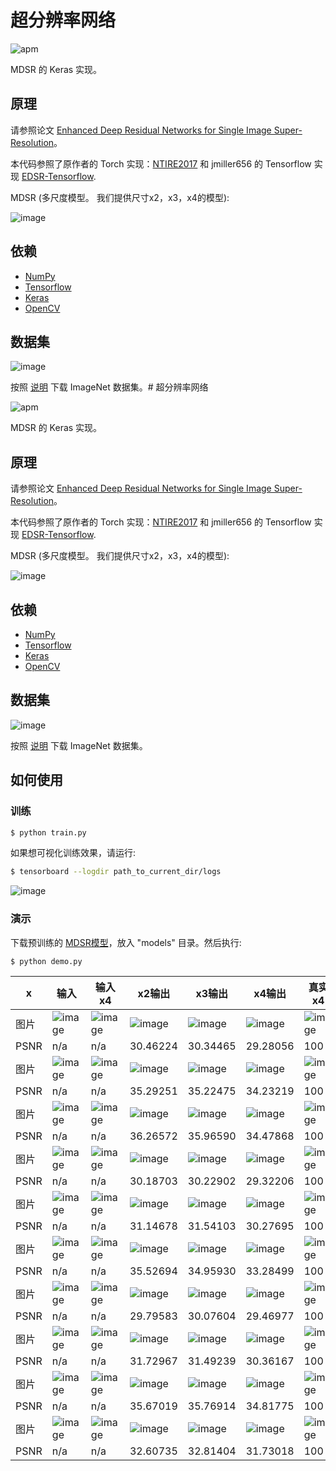 # 超分辨率网络

![apm](https://img.shields.io/apm/l/vim-mode.svg)

MDSR 的 Keras 实现。

## 原理

请参照论文 [Enhanced Deep Residual Networks for Single Image Super-Resolution](https://arxiv.org/pdf/1707.02921.pdf)。

本代码参照了原作者的 Torch 实现：[NTIRE2017](https://github.com/LimBee/NTIRE2017) 和 jmiller656 的 Tensorflow 实现 [EDSR-Tensorflow](https://github.com/jmiller656/EDSR-Tensorflow).

MDSR (多尺度模型。 我们提供尺寸x2，x3，x4的模型):

![image](https://github.com/foamliu/MDSR/raw/master/images/MDSR.png)

## 依赖
- [NumPy](http://docs.scipy.org/doc/numpy-1.10.1/user/install.html)
- [Tensorflow](https://www.tensorflow.org/versions/r0.8/get_started/os_setup.html)
- [Keras](https://keras.io/#installation)
- [OpenCV](https://opencv-python-tutroals.readthedocs.io/en/latest/)

## 数据集

![image](https://github.com/foamliu/MDSR/raw/master/images/imagenet.png)

按照 [说明](https://github.com/foamliu/ImageNet-Downloader) 下载 ImageNet 数据集。# 超分辨率网络

![apm](https://img.shields.io/apm/l/vim-mode.svg)

MDSR 的 Keras 实现。

## 原理

请参照论文 [Enhanced Deep Residual Networks for Single Image Super-Resolution](https://arxiv.org/pdf/1707.02921.pdf)。

本代码参照了原作者的 Torch 实现：[NTIRE2017](https://github.com/LimBee/NTIRE2017) 和 jmiller656 的 Tensorflow 实现 [EDSR-Tensorflow](https://github.com/jmiller656/EDSR-Tensorflow).

MDSR (多尺度模型。 我们提供尺寸x2，x3，x4的模型):

![image](https://github.com/foamliu/MDSR/raw/master/images/MDSR.png)

## 依赖
- [NumPy](http://docs.scipy.org/doc/numpy-1.10.1/user/install.html)
- [Tensorflow](https://www.tensorflow.org/versions/r0.8/get_started/os_setup.html)
- [Keras](https://keras.io/#installation)
- [OpenCV](https://opencv-python-tutroals.readthedocs.io/en/latest/)

## 数据集

![image](https://github.com/foamliu/MDSR/raw/master/images/imagenet.png)

按照 [说明](https://github.com/foamliu/ImageNet-Downloader) 下载 ImageNet 数据集。


## 如何使用


### 训练
```bash
$ python train.py
```

如果想可视化训练效果，请运行:
```bash
$ tensorboard --logdir path_to_current_dir/logs
```

![image](https://github.com/foamliu/MDSR/raw/master/images/learning_curve.png)

### 演示

下载预训练的 [MDSR模型](https://github.com/foamliu/MDSR/releases/download/v1.0/model.16-21.4264.hdf5)，放入 "models" 目录。然后执行:


```bash
$ python demo.py
```

|x|输入|输入x4|x2输出|x3输出|x4输出|真实x4|
|---|---|---|---|---|---|---|
|图片|![image](https://github.com/foamliu/MDSR/raw/master/images/0_input.png)|![image](https://github.com/foamliu/MDSR/raw/master/images/0_input_x4.png)|![image](https://github.com/foamliu/MDSR/raw/master/images/0_out_x2.png)|![image](https://github.com/foamliu/MDSR/raw/master/images/0_out_x3.png)|![image](https://github.com/foamliu/MDSR/raw/master/images/0_out_x4.png)|![image](https://github.com/foamliu/MDSR/raw/master/images/0_gt.png)|
|PSNR|n/a|n/a|30.46224|30.34465|29.28056|100|
|图片|![image](https://github.com/foamliu/MDSR/raw/master/images/1_input.png)|![image](https://github.com/foamliu/MDSR/raw/master/images/1_input_x4.png)|![image](https://github.com/foamliu/MDSR/raw/master/images/1_out_x2.png)|![image](https://github.com/foamliu/MDSR/raw/master/images/1_out_x3.png)|![image](https://github.com/foamliu/MDSR/raw/master/images/1_out_x4.png)|![image](https://github.com/foamliu/MDSR/raw/master/images/1_gt.png)|
|PSNR|n/a|n/a|35.29251|35.22475|34.23219|100|
|图片|![image](https://github.com/foamliu/MDSR/raw/master/images/2_input.png)|![image](https://github.com/foamliu/MDSR/raw/master/images/2_input_x4.png)|![image](https://github.com/foamliu/MDSR/raw/master/images/2_out_x2.png)|![image](https://github.com/foamliu/MDSR/raw/master/images/2_out_x3.png)|![image](https://github.com/foamliu/MDSR/raw/master/images/2_out_x4.png)|![image](https://github.com/foamliu/MDSR/raw/master/images/2_gt.png)|
|PSNR|n/a|n/a|36.26572|35.96590|34.47868|100|
|图片|![image](https://github.com/foamliu/MDSR/raw/master/images/3_input.png)|![image](https://github.com/foamliu/MDSR/raw/master/images/3_input_x4.png)|![image](https://github.com/foamliu/MDSR/raw/master/images/3_out_x2.png)|![image](https://github.com/foamliu/MDSR/raw/master/images/3_out_x3.png)|![image](https://github.com/foamliu/MDSR/raw/master/images/3_out_x4.png)|![image](https://github.com/foamliu/MDSR/raw/master/images/3_gt.png)|
|PSNR|n/a|n/a|30.18703|30.22902|29.32206|100|
|图片|![image](https://github.com/foamliu/MDSR/raw/master/images/4_input.png)|![image](https://github.com/foamliu/MDSR/raw/master/images/4_input_x4.png)|![image](https://github.com/foamliu/MDSR/raw/master/images/4_out_x2.png)|![image](https://github.com/foamliu/MDSR/raw/master/images/4_out_x3.png)|![image](https://github.com/foamliu/MDSR/raw/master/images/4_out_x4.png)|![image](https://github.com/foamliu/MDSR/raw/master/images/4_gt.png)|
|PSNR|n/a|n/a|31.14678|31.54103|30.27695|100|
|图片|![image](https://github.com/foamliu/MDSR/raw/master/images/5_input.png)|![image](https://github.com/foamliu/MDSR/raw/master/images/5_input_x4.png)|![image](https://github.com/foamliu/MDSR/raw/master/images/5_out_x2.png)|![image](https://github.com/foamliu/MDSR/raw/master/images/5_out_x3.png)|![image](https://github.com/foamliu/MDSR/raw/master/images/5_out_x4.png)|![image](https://github.com/foamliu/MDSR/raw/master/images/5_gt.png)|
|PSNR|n/a|n/a|35.52694|34.95930|33.28499|100|
|图片|![image](https://github.com/foamliu/MDSR/raw/master/images/6_input.png)|![image](https://github.com/foamliu/MDSR/raw/master/images/6_input_x4.png)|![image](https://github.com/foamliu/MDSR/raw/master/images/6_out_x2.png)|![image](https://github.com/foamliu/MDSR/raw/master/images/6_out_x3.png)|![image](https://github.com/foamliu/MDSR/raw/master/images/6_out_x4.png)|![image](https://github.com/foamliu/MDSR/raw/master/images/6_gt.png)|
|PSNR|n/a|n/a|29.79583|30.07604|29.46977|100|
|图片|![image](https://github.com/foamliu/MDSR/raw/master/images/7_input.png)|![image](https://github.com/foamliu/MDSR/raw/master/images/7_input_x4.png)|![image](https://github.com/foamliu/MDSR/raw/master/images/7_out_x2.png)|![image](https://github.com/foamliu/MDSR/raw/master/images/7_out_x3.png)|![image](https://github.com/foamliu/MDSR/raw/master/images/7_out_x4.png)|![image](https://github.com/foamliu/MDSR/raw/master/images/7_gt.png)|
|PSNR|n/a|n/a|31.72967|31.49239|30.36167|100|
|图片|![image](https://github.com/foamliu/MDSR/raw/master/images/8_input.png)|![image](https://github.com/foamliu/MDSR/raw/master/images/8_input_x4.png)|![image](https://github.com/foamliu/MDSR/raw/master/images/8_out_x2.png)|![image](https://github.com/foamliu/MDSR/raw/master/images/8_out_x3.png)|![image](https://github.com/foamliu/MDSR/raw/master/images/8_out_x4.png)|![image](https://github.com/foamliu/MDSR/raw/master/images/8_gt.png)|
|PSNR|n/a|n/a|35.67019|35.76914|34.81775|100|
|图片|![image](https://github.com/foamliu/MDSR/raw/master/images/9_input.png)|![image](https://github.com/foamliu/MDSR/raw/master/images/9_input_x4.png)|![image](https://github.com/foamliu/MDSR/raw/master/images/9_out_x2.png)|![image](https://github.com/foamliu/MDSR/raw/master/images/9_out_x3.png)|![image](https://github.com/foamliu/MDSR/raw/master/images/9_out_x4.png)|![image](https://github.com/foamliu/MDSR/raw/master/images/9_gt.png)|
|PSNR|n/a|n/a|32.60735|32.81404|31.73018|100|
